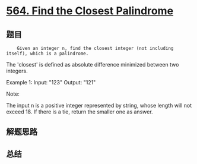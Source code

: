 # [564. Find the Closest Palindrome](https://leetcode.com/problems/find-the-closest-palindrome/)

## 题目

        Given an integer n, find the closest integer (not including itself), which is a palindrome. 

The 'closest' is defined as absolute difference minimized between two integers.

Example 1:
Input: "123"
Output: "121"



Note:

The input n is a positive integer represented by string, whose length will not exceed 18.
If there is a tie, return the smaller one as answer.


      

## 解题思路


## 总结


